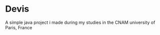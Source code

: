 Devis
=====

A simple java project i made during my studies in the CNAM university of Paris, France
